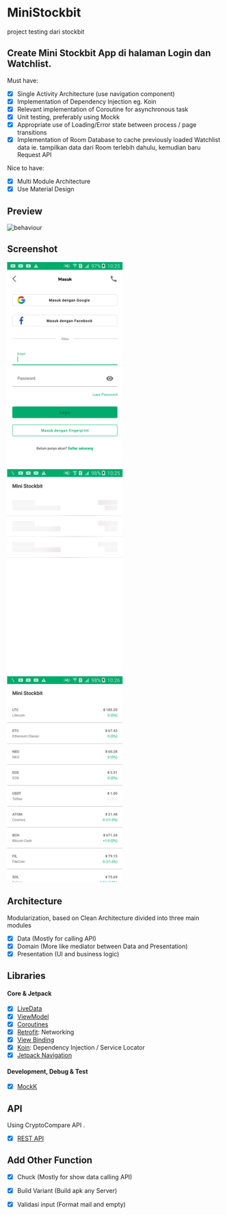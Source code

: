 # MiniStockbit
project testing dari stockbit

## Create Mini Stockbit App di halaman Login dan Watchlist.
Must have:
- [x] Single Activity Architecture (use navigation component)
- [x] Implementation of Dependency Injection eg. Koin
- [x] Relevant implementation of Coroutine for asynchronous task
- [x] Unit testing, preferably using Mockk
- [x] Appropriate use of Loading/Error state between process / page transitions
- [x] Implementation of Room Database to cache previously loaded Watchlist data ie. tampilkan data dari Room terlebih dahulu, kemudian baru Request API

Nice to have:
- [x] Multi Module Architecture
- [x] Use Material Design

## Preview
<p align="left">
  <img src="screenshot/behaviour.gif" width="270" alt="behaviour">
</p>

## Screenshot

<p align="left">
  <img src="screenshot/login.png" width="270" alt="Login">
  <img src="screenshot/loading.png" width="270" alt="Watch List">
  <img src="screenshot/homelist.png" width="270" alt="Data Feed">
</p>

## Architecture

Modularization, based on Clean Architecture divided into three main modules
- [x] Data (Mostly for calling API)
- [x] Domain (More like mediator between Data and Presentation)
- [x] Presentation (UI and business logic)

## Libraries

#### Core & Jetpack

- [x] [LiveData](https://developer.android.com/topic/libraries/architecture/livedata)
- [x] [ViewModel](https://developer.android.com/topic/libraries/architecture/viewmodel)
- [x] [Coroutines](https://developer.android.com/topic/libraries/architecture/coroutines)
- [x] [Retrofit](https://square.github.io/retrofit/): Networking
- [x] [View Binding](https://developer.android.com/topic/libraries/view-binding)
- [x] [Koin](https://start.insert-koin.io/#/quickstart/kotlin): Dependency Injection / Service Locator
- [x] [Jetpack Navigation](https://developer.android.com/guide/navigation/navigation-getting-started)

#### Development, Debug & Test

- [x] [MockK](https://mockk.io/)

## API

Using CryptoCompare API . 
- [x] [REST API](https://min-api.cryptocompare.com/documentation)

## Add Other Function
- [x] Chuck (Mostly for show data calling API)
- [x] Build Variant (Build apk any Server)
- [x] Validasi input (Format mail and empty)


